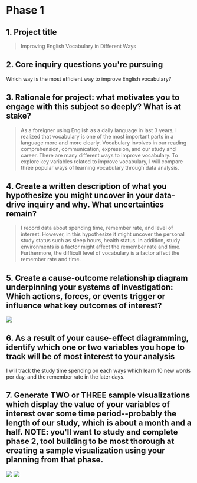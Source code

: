 # Phase 1
## 1.	Project title
> Improving English Vocabulary in Different Ways

## 2.	Core inquiry questions you're pursuing
Which way is the most efficient way to improve English vocabulary?

## 3.	Rationale for project: what motivates you to engage with this subject so deeply? What is at stake?
> As a foreigner using English as a daily language in last 3 years, I realized that vocabulary is one of the most important parts in a language more and more clearly. Vocabulary involves in our reading comprehension, communication, expression, and our study and career. There are many different ways to improve vocabulary. To explore key variables related to improve vocabulary, I will compare three popular ways of learning vocabulary through data analysis. 

## 4.	Create a written description of what you hypothesize you might uncover in your data-drive inquiry and why. What uncertainties remain?
> I record data about spending time, remember rate, and level of interest. However, in this hypothesize it might uncover the personal study status such as sleep hours, health status. In addition, study environments is a factor might affect the remember rate and time. Furthermore, the difficult level of vocabulary is a factor affect the remember rate and time.

## 5.	Create a cause-outcome relationship diagram underpinning your systems of investigation: Which actions, forces, or events trigger or influence what key outcomes of interest?
![](cause-outcome_diagram.png)

## 6.	As a result of your cause-effect diagramming, identify which one or two variables you hope to track will be of most interest to your analysis
I will track the study time spending on each ways which learn 10 new words per day, and the remember rate in the later days. 
## 7.	Generate TWO or THREE sample visualizations which display the value of your variables of interest over some time period--probably the length of our study, which is about a month and a half. NOTE: you'll want to study and complete phase 2, tool building to be most thorough at creating a sample visualization using your planning from that phase.
![](RemeberRateVis.PNG)
![](ScoreVis.PNG)

